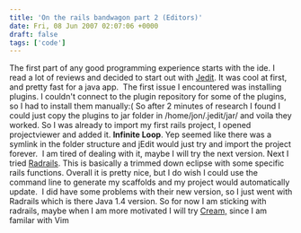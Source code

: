 ```yaml
---
title: 'On the rails bandwagon part 2 (Editors)'
date: Fri, 08 Jun 2007 02:07:06 +0000
draft: false
tags: ['code']
---
```


The first part of any good programming experience starts with the ide. I read a lot of reviews and decided to start out with [Jedit](http://www.jedit.org/index.php). It was cool at first, and pretty fast for a java app.  The first issue I encountered was installing plugins. I couldn't connect to the plugin repository for some of the plugins, so I had to install them manually:( So after 2 minutes of research I found I could just copy the plugins to jar folder in /home/jon/.jedit/jar/ and voila they worked. So I was already to import my first rails project, I opened projectviewer and added it. **Infinite Loop**. Yep seemed like there was a symlink in the folder structure and jEdit would just try and import the project forever.  I am tired of dealing with it, maybe I will try the next version. Next I tried [Radrails](http://www.aptana.com/download_rails_rdt.php). This is basically a trimmed down eclipse with some specific rails functions. Overall it is pretty nice, but I do wish I could use the command line to generate my scaffolds and my project would automatically update.  I did have some problems with their new version, so I just went with Radrails which is there Java 1.4 version. So for now I am sticking with radrails, maybe when I am more motivated I will try [Cream,](http://cream.sourceforge.net/) since I am familar with Vim
